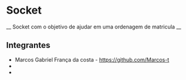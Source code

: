 # Socket

__  Socket com o objetivo de ajudar em uma ordenagem de matricula  __
 
## Integrantes

* Marcos Gabriel França da costa - https://github.com/Marcos-t
*
*
